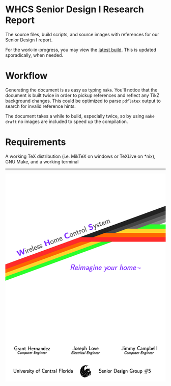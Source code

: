 WHCS Senior Design I Research Report
=====================================

The source files, build scripts, and source images with references for our
Senior Design I report.

For the work-in-progress, you may view the <a href="https://github.com/WHCS-UCF/sd1-report/raw/master/export/latest.pdf">latest build</a>. This is updated sporadically, when needed.

Workflow
=========
Generating the document is as easy as typing `make`. You'll notice that the
document is built twice in order to pickup references and reflect any TikZ
background changes. This could be optimized to parse `pdflatex` output to
search for invalid reference hints.

The document takes a while to build, especially twice, so by using `make draft`
no images are included to speed up the compilation.

Requirements
==============
A working TeX distribution (i.e. MikTeX on windows or TeXLive on *nix), GNU
Make, and a working terminal

<hr />

<img src="https://raw.githubusercontent.com/WHCS-UCF/sd1-report/master/export/title-latest.png" alt="WHCS Title Page" />
